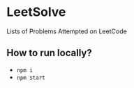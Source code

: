 # LeetSolve
Lists of Problems Attempted on LeetCode

## How to run locally?
* `npm i`
* `npm start`
